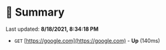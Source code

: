 # 📖 Summary
Last updated: **8/18/2021, 8:34:18 PM**

- `GET` [https://google.com](https://google.com) - **Up** (140ms)
